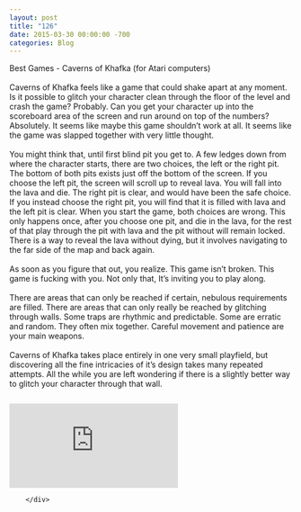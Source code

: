 ```yaml
---
layout: post
title: "126"
date: 2015-03-30 00:00:00 -700
categories: Blog
---
```


<div class="blog-content">
				<div class="paragraph" style="text-align:left;"><span style=""><span style="">Best Games - Caverns of Khafka (for Atari computers)</span><br><br><span style="">Caverns of Khafka feels like a game that could shake apart at any moment. Is it possible to glitch your character clean through the floor of the level and crash the game? Probably. Can you get your character up into the scoreboard area of the screen and run around on top of the numbers? Absolutely. It seems like maybe this game shouldn&rsquo;t work at all. It seems like the game was slapped together with very little thought. </span><br><span style=""></span><br><span style=""></span><span style="">You might think that, until first blind pit you get to. A few ledges down from where the character starts, there are two choices, the left or the right pit. The bottom of both pits exists just off the bottom of the screen. If you choose the left pit, the screen will scroll up to reveal lava. You will fall into the lava and die. The right pit is clear, and would have been the safe choice. If you instead choose the right pit, you will find that it is filled with lava and the left pit is clear. When you start the game, both choices are wrong. This only happens once, after you choose one pit, and die in the lava, for the rest of that play through the pit with lava and the pit without will remain locked. There is a way to reveal the lava without dying, but it involves navigating to the far side of the map and back again.</span><br><span style=""></span><br><span style=""></span><span style="">As soon as you figure that out, you realize. This game isn&rsquo;t broken. This game is fucking with you. Not only that, It&rsquo;s inviting you to play along. </span><br><span style=""></span><br><span style=""></span><span style="">There are areas that can only be reached if certain, nebulous requirements are filled. There are areas that can only really be reached by glitching through walls. Some traps are rhythmic and predictable. Some are erratic and random. They often mix together. Careful movement and patience are your main weapons.</span><br><span style=""></span><br><span style=""></span><span style="">Caverns of Khafka takes place entirely in one very small playfield, but discovering all the fine intricacies of it&rsquo;s design takes many repeated attempts. All the while you are left wondering if there is a slightly better way to glitch your character through that wall. </span><br><br></span></div>  <div class="wsite-youtube" style="margin-bottom:10px;margin-top:10px;"><div class="wsite-youtube-wrapper wsite-youtube-size-auto wsite-youtube-align-center"> <div class="wsite-youtube-container">  <iframe src="https://www.youtube.com/embed/hZY-R4MsHw0?wmode=opaque" frameborder="0" allowfullscreen=""></iframe> </div> </div></div>

		</div>
        